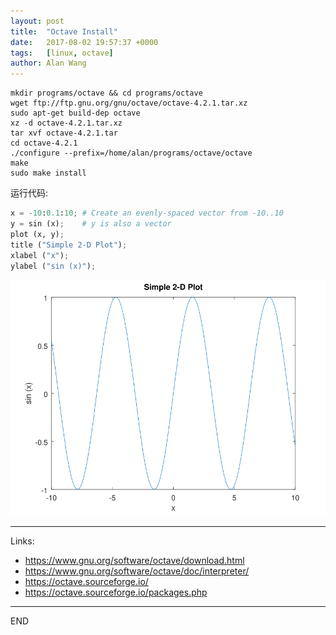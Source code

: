 ```yaml
---
layout: post
title:  "Octave Install"
date:   2017-08-02 19:57:37 +0000
tags:   [linux, octave]
author: Alan Wang
---
```

```shell
mkdir programs/octave && cd programs/octave
wget ftp://ftp.gnu.org/gnu/octave/octave-4.2.1.tar.xz
sudo apt-get build-dep octave
xz -d octave-4.2.1.tar.xz
tar xvf octave-4.2.1.tar
cd octave-4.2.1
./configure --prefix=/home/alan/programs/octave/octave
make
sudo make install
```

运行代码:
```python
x = -10:0.1:10; # Create an evenly-spaced vector from -10..10
y = sin (x);    # y is also a vector
plot (x, y);
title ("Simple 2-D Plot");
xlabel ("x");
ylabel ("sin (x)");
```

![](./resources/2017-08-02-octave-install/example-plot.svg)

---
Links:
- https://www.gnu.org/software/octave/download.html
- https://www.gnu.org/software/octave/doc/interpreter/
- https://octave.sourceforge.io/
- https://octave.sourceforge.io/packages.php

---
END
